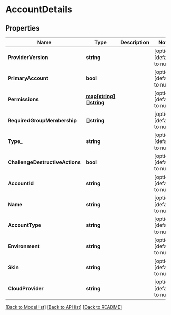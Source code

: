 # AccountDetails

## Properties
Name | Type | Description | Notes
------------ | ------------- | ------------- | -------------
**ProviderVersion** | **string** |  | [optional] [default to null]
**PrimaryAccount** | **bool** |  | [optional] [default to null]
**Permissions** | [**map[string][]string**](array.md) |  | [optional] [default to null]
**RequiredGroupMembership** | **[]string** |  | [optional] [default to null]
**Type_** | **string** |  | [optional] [default to null]
**ChallengeDestructiveActions** | **bool** |  | [optional] [default to null]
**AccountId** | **string** |  | [optional] [default to null]
**Name** | **string** |  | [optional] [default to null]
**AccountType** | **string** |  | [optional] [default to null]
**Environment** | **string** |  | [optional] [default to null]
**Skin** | **string** |  | [optional] [default to null]
**CloudProvider** | **string** |  | [optional] [default to null]

[[Back to Model list]](../README.md#documentation-for-models) [[Back to API list]](../README.md#documentation-for-api-endpoints) [[Back to README]](../README.md)



